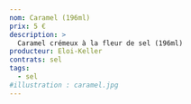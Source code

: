 ```yaml
---
nom: Caramel (196ml)
prix: 5 €
description: >
  Caramel crémeux à la fleur de sel (196ml)
producteur: Eloi-Keller
contrats: sel
tags: 
  - sel
#illustration : caramel.jpg
---
```


